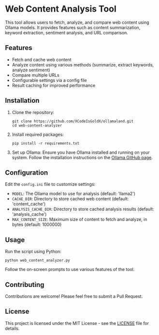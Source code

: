 # Web Content Analysis Tool

This tool allows users to fetch, analyze, and compare web content using Ollama models. It provides features such as content summarization, keyword extraction, sentiment analysis, and URL comparison.

## Features

- Fetch and cache web content
- Analyze content using various methods (summarize, extract keywords, analyze sentiment)
- Compare multiple URLs
- Configurable settings via a config file
- Result caching for improved performance

## Installation

1. Clone the repository:
   ```
   git clone https://github.com/XCodeIsGoldX/ollamaland.git
   cd web-content-analyzer
   ```

2. Install required packages:
   ```
   pip install -r requirements.txt
   ```

3. Set up Ollama:
   Ensure you have Ollama installed and running on your system. Follow the installation instructions on the [Ollama GitHub page](https://github.com/ollama/ollama).

## Configuration

Edit the `config.ini` file to customize settings:

- `MODEL`: The Ollama model to use for analysis (default: 'llama2')
- `CACHE_DIR`: Directory to store cached web content (default: 'content_cache')
- `ANALYSIS_CACHE_DIR`: Directory to store cached analysis results (default: 'analysis_cache')
- `MAX_CONTENT_SIZE`: Maximum size of content to fetch and analyze, in bytes (default: 1000000)

## Usage

Run the script using Python:

```
python web_content_analyzer.py
```

Follow the on-screen prompts to use various features of the tool.

## Contributing

Contributions are welcome! Please feel free to submit a Pull Request.

## License

This project is licensed under the MIT License - see the [LICENSE](LICENSE) file for details.

